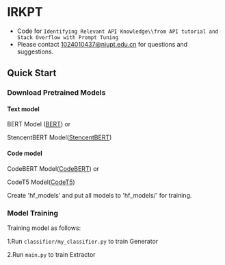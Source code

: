 # IRKPT
- Code for ``Identifying Relevant API Knowledge\\from API tutorial and Stack Overflow with Prompt Tuning``
- Please contact 1024010437@njupt.edu.cn for questions and suggestions.

## Quick Start

### Download Pretrained Models

#### Text model

BERT Model ([BERT](https://huggingface.co/bert-base-uncased)) or

StencentBERT Model([StencentBERT](https://huggingface.co/sentence-transformers/all-mpnet-base-v2))

#### Code model

CodeBERT Model([CodeBERT](https://huggingface.co/microsoft/codebert-base)) or

CodeT5 Model([CodeT5](https://huggingface.co/Salesforce/codet5-small))


Create 'hf_models' and put all models to 'hf_models/' for training.

### Model Training

Training model as follows:

1.Run `classifier/my_classifier.py` to train Generator

2.Run `main.py` to train Extractor
